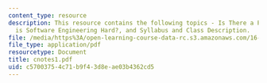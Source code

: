 ```yaml
---
content_type: resource
description: This resource contains the following topics - Is There a Problem?, Why
  is Software Engineering Hard?, and Syllabus and Class Description.
file: /media/https%3A/open-learning-course-data-rc.s3.amazonaws.com/16-355j-software-engineering-concepts-fall-2005/c57003754c71b9f43d8eae03b4362cd5_cnotes1.pdf
file_type: application/pdf
resourcetype: Document
title: cnotes1.pdf
uid: c5700375-4c71-b9f4-3d8e-ae03b4362cd5
---
```

